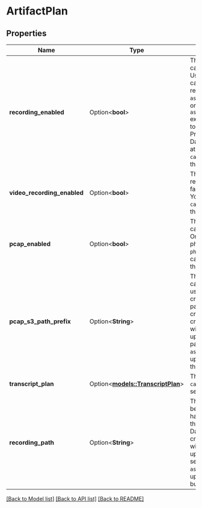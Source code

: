 # ArtifactPlan

## Properties

Name | Type | Description | Notes
------------ | ------------- | ------------- | -------------
**recording_enabled** | Option<**bool**> | This determines whether assistant's calls are recorded. Defaults to true.  Usage: - If you don't want to record the calls, set this to false. - If you want to record the calls when `assistant.hipaaEnabled` (deprecated) or `assistant.compliancePlan.hipaaEnabled` explicity set this to true and make sure to provide S3 or GCP credentials on the Provider Credentials page in the Dashboard.  You can find the recording at `call.artifact.recordingUrl` and `call.artifact.stereoRecordingUrl` after the call is ended.  @default true | [optional]
**video_recording_enabled** | Option<**bool**> | This determines whether the video is recorded during the call. Defaults to false. Only relevant for `webCall` type.  You can find the video recording at `call.artifact.videoRecordingUrl` after the call is ended.  @default false | [optional]
**pcap_enabled** | Option<**bool**> | This determines whether the SIP packet capture is enabled. Defaults to true. Only relevant for `phone` type calls where phone number's provider is `vapi` or `byo-phone-number`.  You can find the packet capture at `call.artifact.pcapUrl` after the call is ended.  @default true | [optional]
**pcap_s3_path_prefix** | Option<**String**> | This is the path where the SIP packet capture will be uploaded. This is only used if you have provided S3 or GCP credentials on the Provider Credentials page in the Dashboard.  If credential.s3PathPrefix or credential.bucketPlan.path is set, this will append to it.  Usage: - If you want to upload the packet capture to a specific path, set this to the path. Example: `/my-assistant-captures`. - If you want to upload the packet capture to the root of the bucket, set this to `/`.  @default '/' | [optional]
**transcript_plan** | Option<[**models::TranscriptPlan**](TranscriptPlan.md)> | This is the plan for `call.artifact.transcript`. To disable, set `transcriptPlan.enabled` to false. | [optional]
**recording_path** | Option<**String**> | This is the path where the recording will be uploaded. This is only used if you have provided S3 or GCP credentials on the Provider Credentials page in the Dashboard.  If credential.s3PathPrefix or credential.bucketPlan.path is set, this will append to it.  Usage: - If you want to upload the recording to a specific path, set this to the path. Example: `/my-assistant-recordings`. - If you want to upload the recording to the root of the bucket, set this to `/`.  @default '/' | [optional]

[[Back to Model list]](../README.md#documentation-for-models) [[Back to API list]](../README.md#documentation-for-api-endpoints) [[Back to README]](../README.md)


